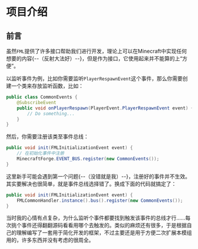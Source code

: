 # 项目介绍

## 前言

虽然`FML`提供了许多接口帮助我们进行开发，理论上可以在Minecraft中实现任何想要的内容{--（反射大法好）--}，但是作为接口，它使用起来并不能算的上“方便”。

以监听事件为例，比如你需要监听`PlayerRespawnEvent`这个事件，那么你需要创建一个类来存放监听函数，比如：

```java
public class CommonEvents {
    @SubscribeEvent
    public void onPlayerRespawn(PlayerEvent.PlayerRespawnEvent event) {
        // Do something...
    }
}
```

然后，你需要注册该类至事件总线：

```java
public void init(FMLInitializationEvent event) {
    // 在初始化事件中注册
    MinecraftForge.EVENT_BUS.register(new CommonEvents());
}
```

这里新手可能会遇到第一个问题{--（没错就是我）--}，注册好的事件并不生效。其实要解决也很简单，就是事件总线选择错了。换成下面的代码就搞定了：

```java
public void init(FMLInitializationEvent event) {
    FMLCommonHandler.instance().bus().register(new CommonEvents());
}
```

当时我的心情有点复杂，为什么监听个事件都要找到触发该事件的总线才行……每次挑个事件还得翻翻源码看看用哪个去触发的。类似的麻烦还有很多，于是根据自己的理解编写了一套用于简化开发的框架，不过主要还是用于方便二次扩展本模组用的，许多东西并没有考虑的很周全。
